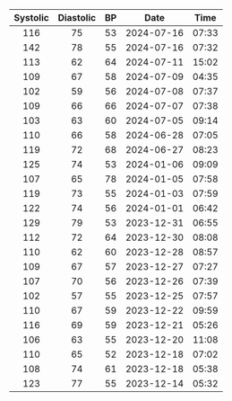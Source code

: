 | Systolic | Diastolic | BP |Date   | Time  | 
| :---:  | :----: | :---: |  :---: |  :---: | 
| 116 |  75 |  53 |   2024-07-16 |  07:33 | 
| 142 |  78 |  55 |   2024-07-16 |  07:32 | 
| 113 |  62 |  64 |   2024-07-11 |  15:02 | 
| 109 |  67 |  58 |   2024-07-09 |  04:35 | 
| 102 |  59 |  56 |   2024-07-08 |  07:37 | 
| 109 |  66 |  66 |   2024-07-07 |  07:38 | 
| 103 |  63 |  60 |   2024-07-05 |  09:14 | 
| 110 |  66 |  58 |   2024-06-28 |  07:05 | 
| 119 |  72 |  68 |   2024-06-27 |  08:23 | 
| 125 |  74 |  53 |   2024-01-06 |  09:09 | 
| 107 |  65 |  78 |   2024-01-05 |  07:58 | 
| 119 |  73 |  55 |   2024-01-03 |  07:59 | 
| 122 |  74 |  56 |   2024-01-01 |  06:42 | 
| 129 |  79 |  53 |   2023-12-31 |  06:55 | 
| 112 |  72 |  64 |   2023-12-30 |  08:08 | 
| 110 |  62 |  60 |   2023-12-28 |  08:57 | 
| 109 |  67 |  57 |   2023-12-27 |  07:27 | 
| 107 |  70 |  56 |   2023-12-26 |  07:39 | 
| 102 |  57 |  55 |   2023-12-25 |  07:57 | 
| 110 |  67 |  59 |   2023-12-22 |  09:59 | 
| 116 |  69 |  59 |   2023-12-21 |  05:26 | 
| 106 |  63 |  55 |   2023-12-20 |  11:08 | 
| 110 |  65 |  52 |   2023-12-18 |  07:02 | 
| 108 |  74 |  61 |   2023-12-18 |  05:38 | 
| 123 |  77 |  55 |   2023-12-14 |  05:32 | 
